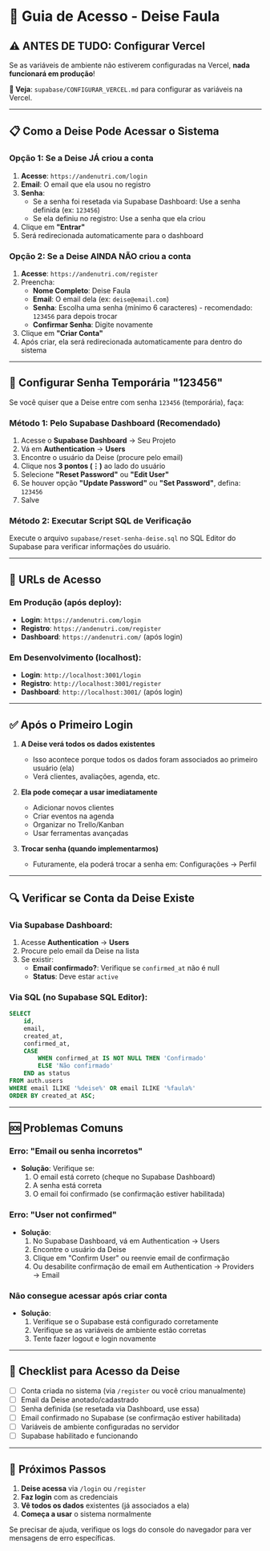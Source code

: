 # 🔐 Guia de Acesso - Deise Faula

## ⚠️ ANTES DE TUDO: Configurar Vercel

Se as variáveis de ambiente não estiverem configuradas na Vercel, **nada funcionará em produção**!

**📖 Veja**: `supabase/CONFIGURAR_VERCEL.md` para configurar as variáveis na Vercel.

---

## 📋 Como a Deise Pode Acessar o Sistema

### Opção 1: Se a Deise JÁ criou a conta

1. **Acesse**: `https://andenutri.com/login`
2. **Email**: O email que ela usou no registro
3. **Senha**: 
   - Se a senha foi resetada via Supabase Dashboard: Use a senha definida (ex: `123456`)
   - Se ela definiu no registro: Use a senha que ela criou
4. Clique em **"Entrar"**
5. Será redirecionada automaticamente para o dashboard

### Opção 2: Se a Deise AINDA NÃO criou a conta

1. **Acesse**: `https://andenutri.com/register`
2. Preencha:
   - **Nome Completo**: Deise Faula
   - **Email**: O email dela (ex: `deise@email.com`)
   - **Senha**: Escolha uma senha (mínimo 6 caracteres) - recomendado: `123456` para depois trocar
   - **Confirmar Senha**: Digite novamente
3. Clique em **"Criar Conta"**
4. Após criar, ela será redirecionada automaticamente para dentro do sistema

---

## 🔧 Configurar Senha Temporária "123456"

Se você quiser que a Deise entre com senha `123456` (temporária), faça:

### Método 1: Pelo Supabase Dashboard (Recomendado)

1. Acesse o **Supabase Dashboard** → Seu Projeto
2. Vá em **Authentication** → **Users**
3. Encontre o usuário da Deise (procure pelo email)
4. Clique nos **3 pontos (⋮)** ao lado do usuário
5. Selecione **"Reset Password"** ou **"Edit User"**
6. Se houver opção **"Update Password"** ou **"Set Password"**, defina: `123456`
7. Salve

### Método 2: Executar Script SQL de Verificação

Execute o arquivo `supabase/reset-senha-deise.sql` no SQL Editor do Supabase para verificar informações do usuário.

---

## 📱 URLs de Acesso

### Em Produção (após deploy):
- **Login**: `https://andenutri.com/login`
- **Registro**: `https://andenutri.com/register`
- **Dashboard**: `https://andenutri.com/` (após login)

### Em Desenvolvimento (localhost):
- **Login**: `http://localhost:3001/login`
- **Registro**: `http://localhost:3001/register`
- **Dashboard**: `http://localhost:3001/` (após login)

---

## ✅ Após o Primeiro Login

1. **A Deise verá todos os dados existentes**
   - Isso acontece porque todos os dados foram associados ao primeiro usuário (ela)
   - Verá clientes, avaliações, agenda, etc.

2. **Ela pode começar a usar imediatamente**
   - Adicionar novos clientes
   - Criar eventos na agenda
   - Organizar no Trello/Kanban
   - Usar ferramentas avançadas

3. **Trocar senha (quando implementarmos)**
   - Futuramente, ela poderá trocar a senha em: Configurações → Perfil

---

## 🔍 Verificar se Conta da Deise Existe

### Via Supabase Dashboard:

1. Acesse **Authentication** → **Users**
2. Procure pelo email da Deise na lista
3. Se existir:
   - **Email confirmado?**: Verifique se `confirmed_at` não é null
   - **Status**: Deve estar `active`

### Via SQL (no Supabase SQL Editor):

```sql
SELECT 
    id,
    email,
    created_at,
    confirmed_at,
    CASE 
        WHEN confirmed_at IS NOT NULL THEN 'Confirmado'
        ELSE 'Não confirmado'
    END as status
FROM auth.users
WHERE email ILIKE '%deise%' OR email ILIKE '%faula%'
ORDER BY created_at ASC;
```

---

## 🆘 Problemas Comuns

### Erro: "Email ou senha incorretos"
- **Solução**: Verifique se:
  1. O email está correto (cheque no Supabase Dashboard)
  2. A senha está correta
  3. O email foi confirmado (se confirmação estiver habilitada)

### Erro: "User not confirmed"
- **Solução**: 
  1. No Supabase Dashboard, vá em Authentication → Users
  2. Encontre o usuário da Deise
  3. Clique em "Confirm User" ou reenvie email de confirmação
  4. Ou desabilite confirmação de email em Authentication → Providers → Email

### Não consegue acessar após criar conta
- **Solução**: 
  1. Verifique se o Supabase está configurado corretamente
  2. Verifique se as variáveis de ambiente estão corretas
  3. Tente fazer logout e login novamente

---

## 📝 Checklist para Acesso da Deise

- [ ] Conta criada no sistema (via `/register` ou você criou manualmente)
- [ ] Email da Deise anotado/cadastrado
- [ ] Senha definida (se resetada via Dashboard, use essa)
- [ ] Email confirmado no Supabase (se confirmação estiver habilitada)
- [ ] Variáveis de ambiente configuradas no servidor
- [ ] Supabase habilitado e funcionando

---

## 🎯 Próximos Passos

1. **Deise acessa** via `/login` ou `/register`
2. **Faz login** com as credenciais
3. **Vê todos os dados** existentes (já associados a ela)
4. **Começa a usar** o sistema normalmente

Se precisar de ajuda, verifique os logs do console do navegador para ver mensagens de erro específicas.

